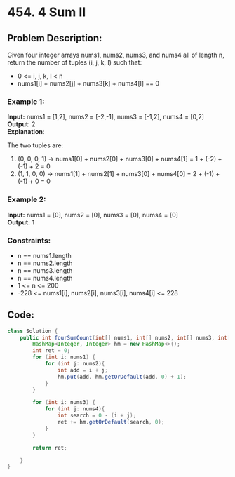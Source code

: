 # 454. 4 Sum II

## Problem Description:
Given four integer arrays nums1, nums2, nums3, and nums4 all of length n, return the number of tuples (i, j, k, l) such that:

- 0 <= i, j, k, l < n
- nums1[i] + nums2[j] + nums3[k] + nums4[l] == 0

### Example 1:

**Input:** nums1 = [1,2], nums2 = [-2,-1], nums3 = [-1,2], nums4 = [0,2]  
**Output**: 2  
**Explanation**: 

The two tuples are:  
1. (0, 0, 0, 1) -> nums1[0] + nums2[0] + nums3[0] + nums4[1] = 1 + (-2) + (-1) + 2 = 0
2. (1, 1, 0, 0) -> nums1[1] + nums2[1] + nums3[0] + nums4[0] = 2 + (-1) + (-1) + 0 = 0

### Example 2:

**Input:** nums1 = [0], nums2 = [0], nums3 = [0], nums4 = [0]  
**Output:** 1
 

### Constraints:

- n == nums1.length
- n == nums2.length
- n == nums3.length
- n == nums4.length
- 1 <= n <= 200
- -228 <= nums1[i], nums2[i], nums3[i], nums4[i] <= 228

## Code:

```Java
class Solution {
    public int fourSumCount(int[] nums1, int[] nums2, int[] nums3, int[] nums4) {
        HashMap<Integer, Integer> hm = new HashMap<>();
        int ret = 0;
        for (int i: nums1) {
            for (int j: nums2){
                int add = i + j;
                hm.put(add, hm.getOrDefault(add, 0) + 1);
            }
        }

        for (int i: nums3) {
            for (int j: nums4){
                int search = 0 - (i + j);
                ret += hm.getOrDefault(search, 0);
            }
        }

        return ret;

    }
}

```